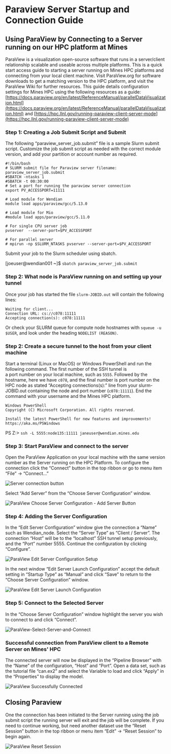 # Paraview Server Startup and Connection Guide

## Using ParaView by Connecting to a Server running on our HPC platform at Mines

ParaView is a visualization open-source software that runs in a server/client relationship scalable and 
useable across multiple platforms. This is a quick start access guide to starting a server running on 
Mines HPC platforms and connecting from your local client machine. Visit ParaView.org for 
software downloads to get a matching version to the HPC platform, and visit the ParaView Wiki for further
resources. This guide details configuration settings for Mines HPC using the following resources as a guide: 
[https://docs.paraview.org/en/latest/ReferenceManual/parallelDataVisualization.html](https://docs.paraview.org/en/latest/ReferenceManual/parallelDataVisualization.html)
and [https://hpc.llnl.gov/running-paraview-client-server-mode](https://hpc.llnl.gov/running-paraview-client-server-mode)

### Step 1: Creating a Job Submit Script and Submit

The following “paraview_server_job.submit” file is a sample Slurm submit script. Customize the job submit script 
as needed with the correct module version, and add your partition or account number as required.

```
#!/bin/bash
# SLURM submit file for Paraview server filename: paraview_server_job.submit
#SBATCH -ntasks 1
#SBATCH -t 00:30:00
# Set a port for running the paraview server connection
export PV_ACCESSPORT=11111

# Load module for Wendian
module load apps/paraview/gcc/5.13.0

# Load module for Mio
#module load apps/paraview/gcc/5.11.0

# For single CPU server job
pvserver  --server-port=$PV_ACCESSPORT 

# For parallel server
# mpirun -np $SLURM_NTASKS pvserver --server-port=$PV_ACCESSPORT
```

Submit your job to the Slurm scheduler using sbatch.

[joeuser@wendian001 ~]$ `sbatch paraview_server_job.submit`

### Step 2: What node is ParaView running on and setting up your tunnel

Once your job has started the file `slurm-JOBID.out` will contain the following lines:

```
Waiting for client...
Connection URL: cs://c078:11111
Accepting connection(s): c078:11111
```

Or check your SLURM queue for compute node hostnames with `squeue -u $USER`, and look under the heading `NODELIST (REASON)`.

### Step 2: Create a secure tunnel to the host from your client machine

Start a terminal (Linux or MacOS) or Windows PowerShell and run the following command. The first number of the SSH tunnel is  
a port number on your local machine, such as `5555`. Followed by the hostname, here we have `c078`, and the final number is port 
number on the HPC node as stated “Accepting connections(s):” line from your slurm-JOBID.out containing the node and port number
(`c078:11111`). End the command with your username and the Mines HPC platform.

```
Windows PowerShell
Copyright (C) Microsoft Corporation. All rights reserved.

Install the latest PowerShell for new features and improvements! https://aka.ms/PSWindows
```
PS Z:\> `ssh -L 5555:node135:11111 janeuser@wendian.mines.edu`

### Step 3: Start ParaView and connect to the server

Open the ParaView Application on your local machine with the same version number as the Server running on the HPC Platform. 
To configure the connection click the “Connect” button in the top ribbon or go to menu item “File” -> “Connect…”

![Server connection button](images/01-paraview-connection-button.png)

Select “Add Server” from the “Choose Server Configuration” window.

![ParaView Choose Server Configuration - Add Server Button](images/02-paraview-choose-server-configuration.png)

### Step 4: Adding the Server Configuration
In the “Edit Server Configuration” window give the connection a “Name” such as Wendian_node. Select the “Server Type” 
as “Client / Server”. The connection “Host” will be to the “localhost” SSH tunnel setup previously, and the “Port” 
number 5555. Continue the configuration by clicking “Configure”.

![ParaView Edit Server Configuration Setup](images/03-paraview-edit-server-configuration.png)

In the next window “Edit Server Launch Configuration” accept the default setting in “Startup Type” as “Manual” and 
click “Save” to return to the “Choose Server Configuration” window.

![ParaView Edit Server Launch Configuration](images/04-paraview-edit-server-launch-configuration.png)

### Step 5: Connect to the Selected Server
In the “Choose Server Configuration” window highlight the server you wish to connect to and click “Connect”.

![ParaView-Select-Server-and-Connect](images/05-paraview-select-server-and-connect.png)

### Successful connection from ParaView client to a Remote Server on Mines' HPC

The connected server will now be displayed in the “Pipeline Browser” with the “Name” of the configuration, 
“Host” and “Port”. Open a data set, such as the tutorial file “can.ex2” and select the Variable to load and 
click “Apply” in the “Properties” to display the model.

![ParaView Successfully Connected](images/06-paraview-successful-connection.png)

## Closing Paraview
One the connection has been initiated to the Server running using the job submit script the running server 
will exit and the job will be complete. If you need to continue working, but need another dataset use the 
“Reset Session” button in the top ribbon or menu item “Edit” -> “Reset Session” to begin again.

![ParaView Reset Session](images/07-paraview-reset-session.png)



